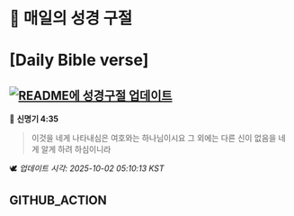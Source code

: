 # 🙏 매일의 성경 구절
# [Daily Bible verse]
## [![README에 성경구절 업데이트](https://github.com/DONGSUKA/first_test/actions/workflows/update-readme-bible.yml/badge.svg)](https://github.com/DONGSUKA/first_test/actions/workflows/update-readme-bible.yml)
<!-- START_BIBLE_VERSE -->
📖 **신명기 4:35**
> 이것을 네게 나타내심은 여호와는 하나님이시요 그 외에는 다른 신이 없음을 네게 알게 하려 하심이니라

🕊️ _업데이트 시각: 2025-10-02 05:10:13 KST_
  <!-- END_BIBLE_VERSE -->
## GITHUB_ACTION
